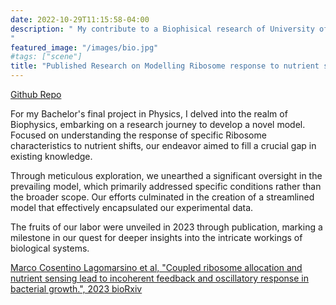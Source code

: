 ```yaml
---
date: 2022-10-29T11:15:58-04:00
description: " My contribute to a Biophisical research of University of Milan 
"
featured_image: "/images/bio.jpg"
#tags: ["scene"]
title: "Published Research on Modelling Ribosome response to nutrient shift "
---
```

[Github Repo](https://github.com/ValerioFirmanoo/Bachelor-Thesis-Final-Project)


For my Bachelor's final project in Physics, I delved into the realm of Biophysics, embarking on a research journey to develop a novel model. Focused on understanding the response of specific Ribosome characteristics to nutrient shifts, our endeavor aimed to fill a crucial gap in existing knowledge.

Through meticulous exploration, we unearthed a significant oversight in the prevailing model, which primarily addressed specific conditions rather than the broader scope. Our efforts culminated in the creation of a streamlined model that effectively encapsulated our experimental data.

The fruits of our labor were unveiled in 2023 through publication, marking a milestone in our quest for deeper insights into the intricate workings of biological systems.

[Marco Cosentino Lagomarsino et al, "Coupled ribosome allocation and nutrient sensing lead to incoherent feedback and
oscillatory response in bacterial growth.", 2023 bioRxiv](https://doi.org/10.1101/2023.10.25.563923)
